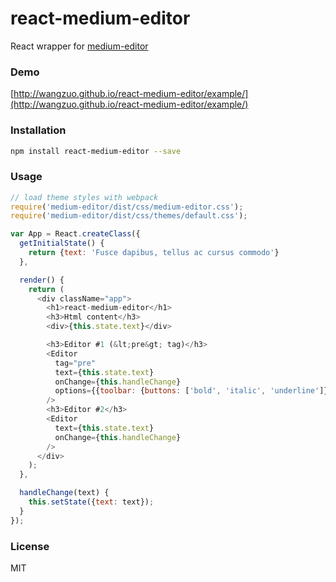 # react-medium-editor
React wrapper for [medium-editor](https://github.com/daviferreira/medium-editor)
### Demo
[http://wangzuo.github.io/react-medium-editor/example/](http://wangzuo.github.io/react-medium-editor/example/)
### Installation
``` sh
npm install react-medium-editor --save
```
### Usage
``` javascript
// load theme styles with webpack
require('medium-editor/dist/css/medium-editor.css');
require('medium-editor/dist/css/themes/default.css');

var App = React.createClass({
  getInitialState() {
    return {text: 'Fusce dapibus, tellus ac cursus commodo'}
  },

  render() {
    return (
      <div className="app">
        <h1>react-medium-editor</h1>
        <h3>Html content</h3>
        <div>{this.state.text}</div>

        <h3>Editor #1 (&lt;pre&gt; tag)</h3>
        <Editor
          tag="pre"
          text={this.state.text}
          onChange={this.handleChange}
          options={{toolbar: {buttons: ['bold', 'italic', 'underline']}}}
        />
        <h3>Editor #2</h3>
        <Editor
          text={this.state.text}
          onChange={this.handleChange}
        />
      </div>
    );
  },

  handleChange(text) {
    this.setState({text: text});
  }
});
```
### License
MIT
